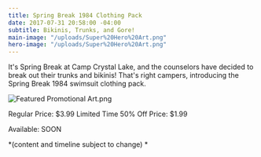 ```yaml
---
title: Spring Break 1984 Clothing Pack
date: 2017-07-31 20:58:00 -04:00
subtitle: Bikinis, Trunks, and Gore!
main-image: "/uploads/Super%20Hero%20Art.png"
hero-image: "/uploads/Super%20Hero%20Art.png"
---
```


It's Spring Break at Camp Crystal Lake, and the counselors have decided to break out their trunks and bikinis! That's right campers, introducing the Spring Break 1984 swimsuit clothing pack.

![Featured Promotional Art.png](/uploads/Featured%20Promotional%20Art.png)

Regular Price: $3.99
Limited Time 50% Off Price: $1.99

Available: SOON

\*(content and timeline subject to change) \*